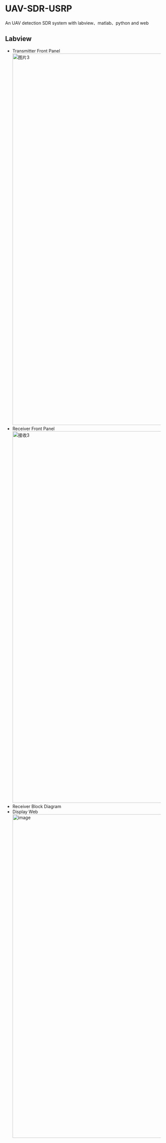 # UAV-SDR-USRP
An UAV detection SDR system with labview、matlab、python and web

## Labview
- Transmitter Front Panel
  <img width="1920" height="1200" alt="图片3" src="https://github.com/user-attachments/assets/715f8013-526c-4116-a2e8-44b1bc9ac032" />
- Receiver Front Panel
  <img width="1920" height="1200" alt="接收3" src="https://github.com/user-attachments/assets/1361c96c-57ae-451e-b996-ae23c92e5504" />
- Receiver Block Diagram
- Display Web
  <img width="1910" height="1045" alt="image" src="https://github.com/user-attachments/assets/cd79e1bd-57a9-44bd-926f-fef759bae90e" />

